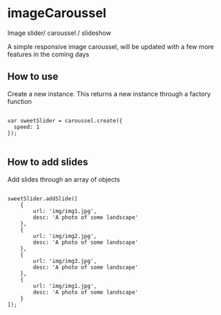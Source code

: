 # imageCaroussel
Image slider/ caroussel / slideshow


<p>
A simple responsive image caroussel, will be updated with a few more features in the coming days
</p>
<h2>How to use</h2>
<p>Create a new instance. This returns a new instance through a factory function</p>
<pre>
<code>
var sweetSlider = caroussel.create({
  speed: 1
});
</code>
</pre>

<h2>How to add slides</h2>
<p>Add slides through an array of objects</p>
<pre>
<code>
sweetSlider.addSlide([
    {
        url: 'img/img1.jpg',
        desc: 'A photo of some landscape'
    },
    {
        url: 'img/img2.jpg',
        desc: 'A photo of some landscape'
    },
    {
        url: 'img/img3.jpg',
        desc: 'A photo of some landscape'
    },
    {
        url: 'img/img1.jpg',
        desc: 'A photo of some landscape'
    }
]);

</code>
</pre>
